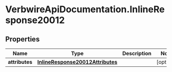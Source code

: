 # VerbwireApiDocumentation.InlineResponse20012

## Properties
Name | Type | Description | Notes
------------ | ------------- | ------------- | -------------
**attributes** | [**InlineResponse20012Attributes**](InlineResponse20012Attributes.md) |  | [optional] 
